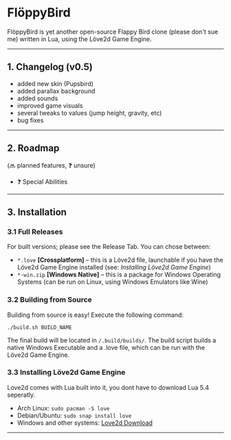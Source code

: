 # __FlöppyBird__

FlöppyBird is yet another open-source Flappy Bird clone (please don't sue me) written in Lua, using the Löve2d Game Engine.

---

## __1. Changelog (v0.5)__

+ added new skin (Pupsbird)
+ added parallax background
+ added sounds
+ improved game visuals
+ several tweaks to values (jump height, gravity, etc)
+ bug fixes

---

## __2. Roadmap__

(🔜 planned features, ❓ unsure)

+ ❓ Special Abilities

---

## __3. Installation__

### 3.1 Full Releases

For built versions; please see the Release Tab. You can chose between:

+ `*.love` __[Crossplatform]__ – this is a Löve2d file, launchable if you have the Löve2d Game Engine installed (see: _Installing Löve2d Game Engine_)
+ `*-win.zip` __[Windows Native]__ – this is a package for Windows Operating Systems (can be run on Linux, using Windows Emulators like Wine)

### 3.2 Building from Source

Building from source is easy! Execute the following command:

`./build.sh BUILD_NAME`

The final build will be located in `/.build/builds/`. The build script builds a native Windows Executable and a .love file, which can be run with the Löve2d Game Engine.

### 3.3 Installing Löve2d Game Engine

Love2d comes with Lua built into it, you dont have to download Lua 5.4 seperatly.

+ Arch Linux: `sudo pacman -S love`
+ Debian/Ubuntu: `sudo snap install love`
+ Windows and other systems: [Love2d Download](https://love2d.org)

---
